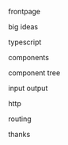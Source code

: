 frontpage

big ideas

typescript

components

component tree

input output

http

routing

thanks


